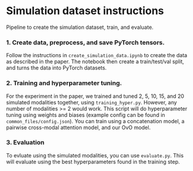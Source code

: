 # Simulation dataset instructions
Pipeline to create the simulation dataset, train, and evaluate.

### 1. Create data, preprocess, and save PyTorch tensors.

Follow the instructions in  `create_simulation_data.ipynb` to create the data as described in the paper. The notebook then create a train/test/val split, and turns the data into PyTorch datasets.


### 2. Training and hyperparameter tuning.

For the experiment in the paper, we trained and tuned 2, 5, 10, 15, and 20 simulated modalities together, using `training_hyper.py`. However, any number of modalities >= 2 would work. This script will do hyperparameter tuning using weights and biases (example config can be found in `common_files/config.json`). You can train using a concatenation model, a pairwise cross-modal attention model, and our OvO model. 

### 3. Evaluation

To evluate using the simulated modalities, you can use `evaluate.py`. This will evaluate using the best hyperparameters found in the training step. 
